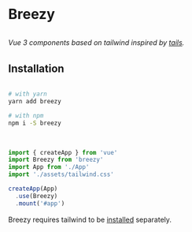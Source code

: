 # Breezy

_Vue 3 components based on tailwind inspired by [tails](https://devdojo.com/tailwindcss/components)._

## Installation

```bash
# with yarn
yarn add breezy

# with npm
npm i -S breezy
```

<br />

```js
import { createApp } from 'vue'
import Breezy from 'breezy'
import App from './App'
import './assets/tailwind.css'

createApp(App)
  .use(Breezy)
  .mount('#app')
```

Breezy requires tailwind to be [installed](https://tailwindcss.com/docs/installation) separately.

<style>
.content {
margin: 0 auto;
margin-top: 2rem;
padding: 0.025rem 2.5rem 2rem;
max-width: 100%;
}
header {
z-index: 999;
}
h1,
h2,
h3 {
margin: 2rem 0;
}
p {
margin-top: 1rem;
}
.language-html {
max-height: 40vh;
}
</style>
